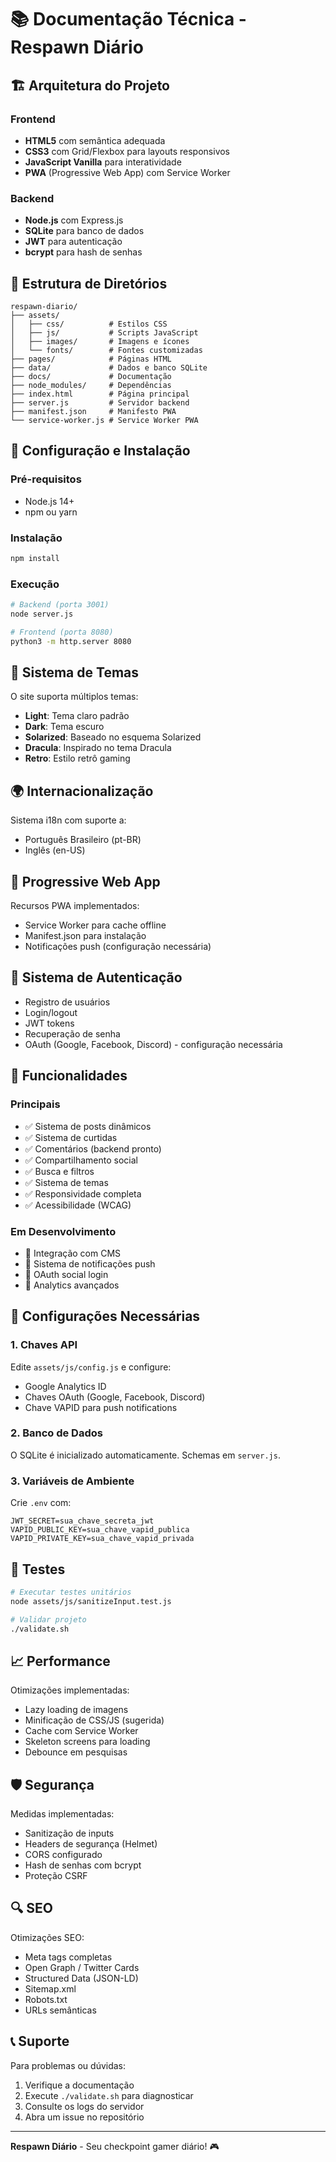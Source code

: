 # 📚 Documentação Técnica - Respawn Diário

## 🏗️ Arquitetura do Projeto

### Frontend
- **HTML5** com semântica adequada
- **CSS3** com Grid/Flexbox para layouts responsivos
- **JavaScript Vanilla** para interatividade
- **PWA** (Progressive Web App) com Service Worker

### Backend
- **Node.js** com Express.js
- **SQLite** para banco de dados
- **JWT** para autenticação
- **bcrypt** para hash de senhas

## 📁 Estrutura de Diretórios

```
respawn-diario/
├── assets/
│   ├── css/          # Estilos CSS
│   ├── js/           # Scripts JavaScript
│   ├── images/       # Imagens e ícones
│   └── fonts/        # Fontes customizadas
├── pages/            # Páginas HTML
├── data/             # Dados e banco SQLite
├── docs/             # Documentação
├── node_modules/     # Dependências
├── index.html        # Página principal
├── server.js         # Servidor backend
├── manifest.json     # Manifesto PWA
└── service-worker.js # Service Worker PWA
```

## 🔧 Configuração e Instalação

### Pré-requisitos
- Node.js 14+
- npm ou yarn

### Instalação
```bash
npm install
```

### Execução
```bash
# Backend (porta 3001)
node server.js

# Frontend (porta 8080)
python3 -m http.server 8080
```

## 🎨 Sistema de Temas

O site suporta múltiplos temas:
- **Light**: Tema claro padrão
- **Dark**: Tema escuro
- **Solarized**: Baseado no esquema Solarized
- **Dracula**: Inspirado no tema Dracula
- **Retro**: Estilo retrô gaming

## 🌍 Internacionalização

Sistema i18n com suporte a:
- Português Brasileiro (pt-BR)
- Inglês (en-US)

## 📱 Progressive Web App

Recursos PWA implementados:
- Service Worker para cache offline
- Manifest.json para instalação
- Notificações push (configuração necessária)

## 🔐 Sistema de Autenticação

- Registro de usuários
- Login/logout
- JWT tokens
- Recuperação de senha
- OAuth (Google, Facebook, Discord) - configuração necessária

## 🚀 Funcionalidades

### Principais
- ✅ Sistema de posts dinâmicos
- ✅ Sistema de curtidas
- ✅ Comentários (backend pronto)
- ✅ Compartilhamento social
- ✅ Busca e filtros
- ✅ Sistema de temas
- ✅ Responsividade completa
- ✅ Acessibilidade (WCAG)

### Em Desenvolvimento
- 🔄 Integração com CMS
- 🔄 Sistema de notificações push
- 🔄 OAuth social login
- 🔄 Analytics avançados

## 🔧 Configurações Necessárias

### 1. Chaves API
Edite `assets/js/config.js` e configure:
- Google Analytics ID
- Chaves OAuth (Google, Facebook, Discord)
- Chave VAPID para push notifications

### 2. Banco de Dados
O SQLite é inicializado automaticamente. Schemas em `server.js`.

### 3. Variáveis de Ambiente
Crie `.env` com:
```
JWT_SECRET=sua_chave_secreta_jwt
VAPID_PUBLIC_KEY=sua_chave_vapid_publica
VAPID_PRIVATE_KEY=sua_chave_vapid_privada
```

## 🧪 Testes

```bash
# Executar testes unitários
node assets/js/sanitizeInput.test.js

# Validar projeto
./validate.sh
```

## 📈 Performance

Otimizações implementadas:
- Lazy loading de imagens
- Minificação de CSS/JS (sugerida)
- Cache com Service Worker
- Skeleton screens para loading
- Debounce em pesquisas

## 🛡️ Segurança

Medidas implementadas:
- Sanitização de inputs
- Headers de segurança (Helmet)
- CORS configurado
- Hash de senhas com bcrypt
- Proteção CSRF

## 🔍 SEO

Otimizações SEO:
- Meta tags completas
- Open Graph / Twitter Cards
- Structured Data (JSON-LD)
- Sitemap.xml
- Robots.txt
- URLs semânticas

## 📞 Suporte

Para problemas ou dúvidas:
1. Verifique a documentação
2. Execute `./validate.sh` para diagnosticar
3. Consulte os logs do servidor
4. Abra um issue no repositório

---

**Respawn Diário** - Seu checkpoint gamer diário! 🎮
